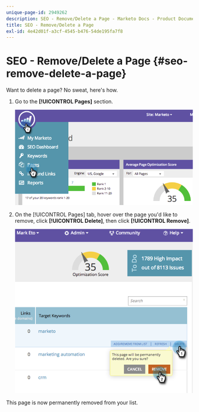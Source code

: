 ```yaml
---
unique-page-id: 2949262
description: SEO - Remove/Delete a Page - Marketo Docs - Product Documentation
title: SEO - Remove/Delete a Page
exl-id: 4e42d01f-a3cf-4545-b476-54de195fa7f8
---
```

# SEO - Remove/Delete a Page {#seo-remove-delete-a-page}

Want to delete a page? No sweat, here's how.

1. Go to the **[!UICONTROL Pages]** section.

   ![](assets/image2014-9-18-13-3a58-3a33.png)

1. On the [!UICONTROL Pages] tab, hover over the page you'd like to remove, click **[!UICONTROL Delete]**, then click **[!UICONTROL Remove]**.

   ![](assets/image2014-9-18-13-3a58-3a39.png)

This page is now permanently removed from your list.
